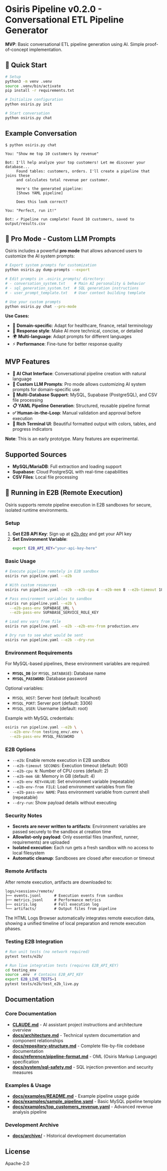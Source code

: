 # Osiris Pipeline v0.2.0 - Conversational ETL Pipeline Generator

**MVP**: Basic conversational ETL pipeline generation using AI. Simple proof-of-concept implementation.

## 🚀 Quick Start

```bash
# Setup
python3 -m venv .venv
source .venv/bin/activate
pip install -r requirements.txt

# Initialize configuration
python osiris.py init

# Start conversation
python osiris.py chat
```

## Example Conversation

```
$ python osiris.py chat

You: "Show me top 10 customers by revenue"

Bot: I'll help analyze your top customers! Let me discover your database...
     Found tables: customers, orders. I'll create a pipeline that joins these 
     and calculates total revenue per customer.

     Here's the generated pipeline:
     [Shows YAML pipeline]
     
     Does this look correct?

You: "Perfect, run it!"

Bot: ✓ Pipeline run complete! Found 10 customers, saved to output/results.csv
```

## 🎯 Pro Mode - Custom LLM Prompts

Osiris includes a powerful **pro mode** that allows advanced users to customize the AI system prompts:

```bash
# Export system prompts for customization
python osiris.py dump-prompts --export

# Edit prompts in .osiris_prompts/ directory:
# - conversation_system.txt    # Main AI personality & behavior  
# - sql_generation_system.txt  # SQL generation instructions
# - user_prompt_template.txt   # User context building template

# Use your custom prompts
python osiris.py chat --pro-mode
```

**Use Cases:**
- 🏥 **Domain-specific**: Adapt for healthcare, finance, retail terminology
- 🎨 **Response style**: Make AI more technical, concise, or detailed
- 🌍 **Multi-language**: Adapt prompts for different languages
- ⚡ **Performance**: Fine-tune for better response quality

## MVP Features

- **🤖 AI Chat Interface**: Conversational pipeline creation with natural language
- **🎯 Custom LLM Prompts**: Pro mode allows customizing AI system prompts for domain-specific use
- **🔧 Multi-Database Support**: MySQL, Supabase (PostgreSQL), and CSV file processing
- **📋 YAML Pipeline Generation**: Structured, reusable pipeline format
- **✅ Human-in-the-Loop**: Manual validation and approval before execution
- **🎨 Rich Terminal UI**: Beautiful formatted output with colors, tables, and progress indicators

**Note**: This is an early prototype. Many features are experimental.

## Supported Sources

- **MySQL/MariaDB**: Full extraction and loading support
- **Supabase**: Cloud PostgreSQL with real-time capabilities
- **CSV Files**: Local file processing

## 🚀 Running in E2B (Remote Execution)

Osiris supports remote pipeline execution in E2B sandboxes for secure, isolated runtime environments.

### Setup

1. **Get E2B API Key**: Sign up at [e2b.dev](https://e2b.dev) and get your API key
2. **Set Environment Variable**: 
   ```bash
   export E2B_API_KEY="your-api-key-here"
   ```

### Basic Usage

```bash
# Execute pipeline remotely in E2B sandbox
osiris run pipeline.yaml --e2b

# With custom resources
osiris run pipeline.yaml --e2b --e2b-cpu 4 --e2b-mem 8 --e2b-timeout 1800

# Pass environment variables to sandbox
osiris run pipeline.yaml --e2b \
  --e2b-pass-env SUPABASE_URL \
  --e2b-pass-env SUPABASE_SERVICE_ROLE_KEY

# Load env vars from file
osiris run pipeline.yaml --e2b --e2b-env-from production.env

# Dry run to see what would be sent
osiris run pipeline.yaml --e2b --dry-run
```

### Environment Requirements

For MySQL-based pipelines, these environment variables are required:

- **`MYSQL_DB`** (or `MYSQL_DATABASE`): Database name
- **`MYSQL_PASSWORD`**: Database password

Optional variables:
- `MYSQL_HOST`: Server host (default: localhost)
- `MYSQL_PORT`: Server port (default: 3306)
- `MYSQL_USER`: Username (default: root)

Example with MySQL credentials:
```bash
osiris run pipeline.yaml --e2b \
  --e2b-env-from testing_env/.env \
  --e2b-pass-env MYSQL_PASSWORD
```

### E2B Options

- `--e2b`: Enable remote execution in E2B sandbox
- `--e2b-timeout SECONDS`: Execution timeout (default: 900)
- `--e2b-cpu N`: Number of CPU cores (default: 2)
- `--e2b-mem GB`: Memory in GB (default: 4)
- `--e2b-env KEY=VALUE`: Set environment variable (repeatable)
- `--e2b-env-from FILE`: Load environment variables from file
- `--e2b-pass-env NAME`: Pass environment variable from current shell (repeatable)
- `--dry-run`: Show payload details without executing

### Security Notes

- **Secrets are never written to artifacts**: Environment variables are passed securely to the sandbox at creation time
- **Allowlist-only payload**: Only essential files (manifest, runner, requirements) are uploaded
- **Isolated execution**: Each run gets a fresh sandbox with no access to local filesystem
- **Automatic cleanup**: Sandboxes are closed after execution or timeout

### Remote Artifacts

After remote execution, artifacts are downloaded to:
```
logs/<session>/remote/
├── events.jsonl      # Execution events from sandbox
├── metrics.jsonl     # Performance metrics
├── osiris.log        # Full execution log
└── artifacts/        # Output files from pipeline
```

The HTML Logs Browser automatically integrates remote execution data, showing a unified timeline of local preparation and remote execution phases.

### Testing E2B Integration

```bash
# Run unit tests (no network required)
pytest tests/e2b/

# Run live integration tests (requires E2B_API_KEY)
cd testing_env
source .env  # Contains E2B_API_KEY
export E2B_LIVE_TESTS=1
pytest tests/e2b/test_e2b_live.py
```

## Documentation

### Core Documentation
- **[CLAUDE.md](CLAUDE.md)** - AI assistant project instructions and architecture overview
- **[docs/architecture.md](docs/architecture.md)** - Technical system documentation and component relationships
- **[docs/repository-structure.md](docs/repository-structure.md)** - Complete file-by-file codebase documentation
- **[docs/reference/pipeline-format.md](docs/reference/pipeline-format.md)** - OML (Osiris Markup Language) specification
- **[docs/system/sql-safety.md](docs/system/sql-safety.md)** - SQL injection prevention and security measures

### Examples & Usage
- **[docs/examples/README.md](docs/examples/README.md)** - Example pipeline usage guide
- **[docs/examples/sample_pipeline.yaml](docs/examples/sample_pipeline.yaml)** - Basic MySQL pipeline template  
- **[docs/examples/top_customers_revenue.yaml](docs/examples/top_customers_revenue.yaml)** - Advanced revenue analysis pipeline

### Development Archive
- **[docs/archive/](docs/archive/)** - Historical development documentation

## License

Apache-2.0
